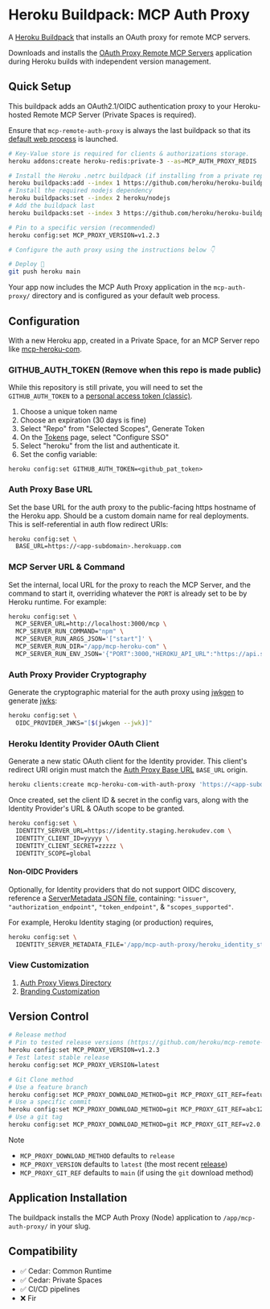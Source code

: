 # Heroku Buildpack: MCP Auth Proxy

A [Heroku Buildpack](https://devcenter.heroku.com/articles/buildpacks) that installs an OAuth proxy for remote MCP servers.

Downloads and installs the [OAuth Proxy Remote MCP Servers](https://github.com/heroku/mcp-remote-auth-proxy) application during Heroku builds with independent version management.

## Quick Setup

This buildpack adds an OAuth2.1/OIDC authentication proxy to your Heroku-hosted Remote MCP Server (Private Spaces is required).

Ensure that `mcp-remote-auth-proxy` is always the last buildpack so that its [default web process](bin/release) is launched.

```bash
# Key-Value store is required for clients & authorizations storage.
heroku addons:create heroku-redis:private-3 --as=MCP_AUTH_PROXY_REDIS

# Install the Heroku .netrc buildpack (if installing from a private repository)
heroku buildpacks:add --index 1 https://github.com/heroku/heroku-buildpack-github-netrc.git
# Install the required nodejs dependency
heroku buildpacks:set --index 2 heroku/nodejs
# Add the buildpack last
heroku buildpacks:set --index 3 https://github.com/heroku/heroku-buildpack-mcp-auth-proxy

# Pin to a specific version (recommended)
heroku config:set MCP_PROXY_VERSION=v1.2.3

# Configure the auth proxy using the instructions below 👇

# Deploy 🚀
git push heroku main
```

Your app now includes the MCP Auth Proxy application in the `mcp-auth-proxy/` directory and is configured as your default web process.

## Configuration

With a new Heroku app, created in a Private Space, for an MCP Server repo like [mcp-heroku-com](https://github.com/heroku/mcp-heroku-com).

### GITHUB_AUTH_TOKEN (Remove when this repo is made public)

While this repository is still private, you will need to set the `GITHUB_AUTH_TOKEN` to a [personal access token (classic)](https://github.com/settings/tokens/new).

1. Choose a unique token name
2. Choose an expiration (30 days is fine)
3. Select "Repo" from "Selected Scopes", Generate Token
4. On the [Tokens](https://github.com/settings/tokens) page, select "Configure SSO"
5. Select "heroku" from the list and authenticate it.
6. Set the config variable:

```
heroku config:set GITHUB_AUTH_TOKEN=<github_pat_token>
```

### Auth Proxy Base URL

Set the base URL for the auth proxy to the public-facing https hostname of the Heroku app. Should be a custom domain name for real deployments. This is self-referential in auth flow redirect URIs:

```bash
heroku config:set \
  BASE_URL=https://<app-subdomain>.herokuapp.com
```

### MCP Server URL & Command

Set the internal, local URL for the proxy to reach the MCP Server, and the command to start it, overriding whatever the `PORT` is already set to be by Heroku runtime. For example:

```bash
heroku config:set \
  MCP_SERVER_URL=http://localhost:3000/mcp \
  MCP_SERVER_RUN_COMMAND="npm" \
  MCP_SERVER_RUN_ARGS_JSON='["start"]' \
  MCP_SERVER_RUN_DIR="/app/mcp-heroku-com" \
  MCP_SERVER_RUN_ENV_JSON='{"PORT":3000,"HEROKU_API_URL":"https://api.staging.herokudev.com"}'
```

### Auth Proxy Provider Cryptography

Generate the cryptographic material for the auth proxy using [jwkgen](https://github.com/rakutentech/jwkgen) to generate [jwks](https://github.com/panva/node-oidc-provider/tree/main/docs#jwks):

```bash
heroku config:set \
  OIDC_PROVIDER_JWKS="[$(jwkgen --jwk)]"
```

### Heroku Identity Provider OAuth Client

Generate a new static OAuth client for the Identity provider. This client's redirect URI origin must match the [Auth Proxy Base URL](#auth-proxy-base-url) `BASE_URL` origin.

```bash
heroku clients:create mcp-heroku-com-with-auth-proxy 'https://<app-subdomain>.herokuapp.com/interaction/identity/callback'
```

Once created, set the client ID & secret in the config vars, along with the Identity Provider's URL & OAuth scope to be granted.

```bash
heroku config:set \
  IDENTITY_SERVER_URL=https://identity.staging.herokudev.com \
  IDENTITY_CLIENT_ID=yyyyy \
  IDENTITY_CLIENT_SECRET=zzzzz \
  IDENTITY_SCOPE=global
```

#### Non-OIDC Providers

Optionally, for Identity providers that do not support OIDC discovery,
reference a [ServerMetadata JSON file](https://github.com/panva/openid-client/blob/v6.x/docs/interfaces/ServerMetadata.md), containing: `"issuer"`, `"authorization_endpoint"`, `"token_endpoint"`, & `"scopes_supported"`.

For example, Heroku Identity staging (or production) requires,

```bash
heroku config:set \
  IDENTITY_SERVER_METADATA_FILE='/app/mcp-auth-proxy/heroku_identity_staging_metadata.json'
```

### View Customization

1. [Auth Proxy Views Directory](https://github.com/heroku/mcp-remote-auth-proxy?tab=readme-ov-file#auth-proxy-views-directory)
2. [Branding Customization](https://github.com/heroku/mcp-remote-auth-proxy?tab=readme-ov-file#branding-customization)

## Version Control

```bash
# Release method
# Pin to tested release versions (https://github.com/heroku/mcp-remote-auth-proxy/releases)
heroku config:set MCP_PROXY_VERSION=v1.2.3
# Test latest stable release
heroku config:set MCP_PROXY_VERSION=latest

# Git Clone method
# Use a feature branch
heroku config:set MCP_PROXY_DOWNLOAD_METHOD=git MCP_PROXY_GIT_REF=feature-auth-v2
# Use a specific commit
heroku config:set MCP_PROXY_DOWNLOAD_METHOD=git MCP_PROXY_GIT_REF=abc123def
# Use a git tag
heroku config:set MCP_PROXY_DOWNLOAD_METHOD=git MCP_PROXY_GIT_REF=v2.0.0-beta
```
> [!NOTE]
> - `MCP_PROXY_DOWNLOAD_METHOD` defaults to `release`
> - `MCP_PROXY_VERSION` defaults to `latest` (the most recent [release](https://github.com/heroku/mcp-remote-auth-proxy/releases/latest))
> - `MCP_PROXY_GIT_REF` defaults to `main` (if using the `git` download method)

## Application Installation

The buildpack installs the MCP Auth Proxy (Node) application to `/app/mcp-auth-proxy/` in your slug.

## Compatibility

- :white_check_mark: Cedar: Common Runtime
- :white_check_mark: Cedar: Private Spaces
- :white_check_mark: CI/CD pipelines
- :x: Fir
